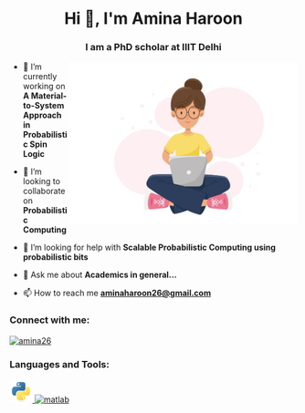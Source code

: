 
<h1 align="center">Hi 👋, I'm Amina Haroon</h1>
<h3 align="center">I am a PhD scholar at IIIT Delhi</h3>

<img align="right" alt="coding" width="400" src="https://github.com/aminaharoon/aminaharoon/blob/main/girl-with-computer-online-education-home-girl-with-laptop-freelancing_207606-165.jpg">

- 🔭 I’m currently working on **A Material-to-System Approach in Probabilistic Spin Logic**

- 👯 I’m looking to collaborate on **Probabilistic Computing**

- 🤝 I’m looking for help with **Scalable Probabilistic Computing using probabilistic bits**

- 💬 Ask me about **Academics in general...**

- 📫 How to reach me **aminaharoon26@gmail.com**

<h3 align="left">Connect with me:</h3>
<p align="left">
<a href="https://linkedin.com/in/amina26" target="blank"><img align="center" src="https://raw.githubusercontent.com/rahuldkjain/github-profile-readme-generator/master/src/images/icons/Social/linked-in-alt.svg" alt="amina26" height="30" width="40" /></a>
</p>

<h3 align="left">Languages and Tools:</h3>
<p align="left"> <a href="https://www.python.org" target="_blank" rel="noreferrer"> <img src="https://raw.githubusercontent.com/devicons/devicon/master/icons/python/python-original.svg" alt="python" width="40" height="40"/> </a>
<a href="https://www.mathworks.com/" target="_blank" rel="noreferrer"> <img src="https://upload.wikimedia.org/wikipedia/commons/2/21/Matlab_Logo.png" alt="matlab" width="40" height="40"/> </a>  </p>
